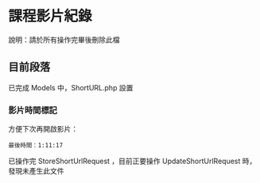 # 課程影片紀錄

說明：請於所有操作完畢後刪除此檔

## 目前段落

已完成 Models 中，ShortURL.php 設置

### 影片時間標記

方便下次再開啟影片：

    最後時間：1:11:17

已操作完 StoreShortUrlRequest ，目前正要操作 UpdateShortUrlRequest 時，發現未產生此文件
